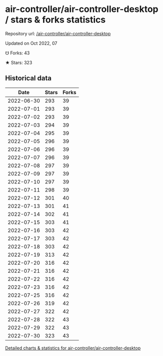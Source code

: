 # air-controller/air-controller-desktop / stars & forks statistics

Repository url: [/air-controller/air-controller-desktop](https://github.com/air-controller/air-controller-desktop)

Updated on Oct 2022, 07

☋ Forks: 43

★ Stars: 323

## Historical data
| Date | Stars | Forks |
|------|-------|-------|
| 2022-06-30 | 293 | 39 | 
| 2022-07-01 | 293 | 39 | 
| 2022-07-02 | 293 | 39 | 
| 2022-07-03 | 294 | 39 | 
| 2022-07-04 | 295 | 39 | 
| 2022-07-05 | 296 | 39 | 
| 2022-07-06 | 296 | 39 | 
| 2022-07-07 | 296 | 39 | 
| 2022-07-08 | 297 | 39 | 
| 2022-07-09 | 297 | 39 | 
| 2022-07-10 | 297 | 39 | 
| 2022-07-11 | 298 | 39 | 
| 2022-07-12 | 301 | 40 | 
| 2022-07-13 | 301 | 41 | 
| 2022-07-14 | 302 | 41 | 
| 2022-07-15 | 303 | 41 | 
| 2022-07-16 | 303 | 42 | 
| 2022-07-17 | 303 | 42 | 
| 2022-07-18 | 303 | 42 | 
| 2022-07-19 | 313 | 42 | 
| 2022-07-20 | 316 | 42 | 
| 2022-07-21 | 316 | 42 | 
| 2022-07-22 | 316 | 42 | 
| 2022-07-23 | 316 | 42 | 
| 2022-07-25 | 316 | 42 | 
| 2022-07-26 | 319 | 42 | 
| 2022-07-27 | 322 | 42 | 
| 2022-07-28 | 322 | 43 | 
| 2022-07-29 | 322 | 43 | 
| 2022-07-30 | 323 | 43 | 


[Detailed charts & statistics for air-controller/air-controller-desktop](https://reviewgithub.com/rep/air-controller/air-controller-desktop)
